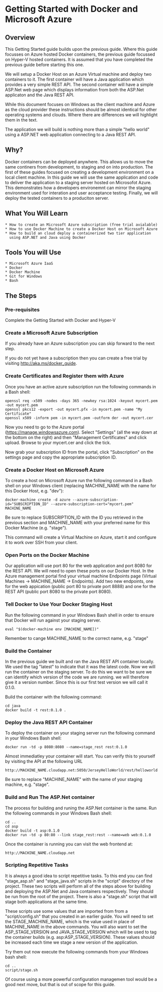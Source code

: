 # Getting Started with Docker and Microsoft Azure #

## Overview ##

This Getting Started guide builds upon the previous guide. Where this
guide focusses on Azure hosted Docker containers, the previous guide
focussed on Hyper-V hosted containers. It is assumed that you have
completed the previous guide before starting this one.

We will setup a Docker Host on an Azure Virtual machine and deploy two
containers to it. The first container will have a Java application
which provides a very simple REST API. The second container will have
a simple ASP.Net web page which displays information from both the
ASP.Net applicaton and the Java REST API.

While this document focuses on Windows as the client machine and Azure
as the cloud provider these instructions should be almost identical
for other operating systems and clouds. Where there are differences we
will highlight them in the text.

The application we will build is nothing more than a simple "hello
world" using a ASP.NET web application connecting to a Java REST API.

## Why? ##

Docker containers can be deployed anywhere. This allows us to move the
same continers from development, to staging and on into
production. The first of these guides focused on creating a
development environment on a local client machine. In this guide we
will use the same application and code to deliver the application to a
staging server hosted on Microsofot Azure. This demonstrates how a
developers environemnt can mirror the staging environment used for
interation and user acceptance testing. Finally, we will deploy the
tested containers to a produciton server.

## What You Will Learn ##

    * How to create an Microsoft Azure subscription (free trial avialable)
    * How to use Docker Machine to create a Docker Host on Microsoft Azure
	* How to build an cloud deploy a containerized two tier application
      using ASP.NET and Java using Docker

## Tools You will Use ##

	* Microsoft Azure IaaS
	* Docker
    * Docker Machine
	* Git for Windows
	* Bash

## The Steps ##

### Pre-requisites ###

Complete the Getting Started with Docker and Hyper-V

### Create a Microsoft Azure Subscription ###

If you already have an Azure subscription you can skip forward to the
next step.

If you do not yet have a subscription then you can create a free trial
by visiting http://aka.ms/docker_guide.

### Create Certificates and Register them with Azure ###

Once you have an active azure subscription run the following commands
in a Bash shell:

    openssl req -x509 -nodes -days 365 -newkey rsa:1024 -keyout mycert.pem -out mycert.pem
    openssl pkcs12 -export -out mycert.pfx -in mycert.pem -name "My Certificate"
    openssl x509 -inform pem -in mycert.pem -outform der -out mycert.cer

Now you need to go to the Azure portal
(https://manage.windowsazure.com). Select "Settings" (all the way down
at the bottom on the right) and then "Management Certificates" and
click upload. Browse to your mycert.cer and click the tick.

Now grab your subscription ID from the portal, click "Subscription" on the settings page and copy the appropriate subscription ID.

### Create a Docker Host on Microsoft Azure ###

To create a host on Microsoft Azure run the following command in a
Bash shell on your Windows client (replacing MACHINE_NAME with the
name for this Docker Host, e.g. "dev"):

    docker-machine create -d azure --azure-subscription-id="SUBSCRIPTION_ID" --azure-subscription-cert="mycert.pem" MACHINE_NAME

Be sure to replace SUBSCRIPTION_ID with the ID you retrieved in the
previous section and MACHINE_NAME with your preferred name for this
Docker Machine (e.g. "stage").

This command will create a Virtual Machine on Azure, start it and
configure it to work over SSH from your client.

### Open Ports on the Docker Machine ###

Our application will use port 80 for the web application and port 8080
for the REST API. We will need to open these ports on our Docker
Host. In the Azure management portal find your virtual machine
Endpoints page (Virtual Machines -> MACHINE_NAME -> Endpoints). Add
two new endpoints, one for the web appication (public port 80 to
private port 8888) and one for the REST API (public port 8080 to the
private port 8080).

### Tell Docker to Use Your Docker Staging Host ###

Run the following command in your Windows Bash shell in order to
ensure that Docker will run against your staging server.

    eval "$(docker-machine env [MACHINE_NAME])"

Remember to cange MACHINE_NAME to the correct name, e.g. "stage"

### Build the Container ###

In the previous guide we built and ran the Java REST API container
locally. We used the tag "latest" to indicate that it was the latest
code. Now we will run the container on the staging server. To do this
we want to be sure we can identify which version of the code we are
running. we will therefore give it a version number. Since this is our
first test version we will call it 0.1.0.

Build the container with the following command:

    cd java
    docker build -t rest:0.1.0 .

### Deploy the Java REST API Container ###

To deploy the container on your staging server run the following
command in your Windows Bash shell:

    docker run -td -p 8080:8080 --name=stage_rest rest:0.1.0

Almost immediatley your container will start. You can verify this to
yourself by visiting the API at the following URL

    http://MACHINE_NAME.cloudapp.net:5050/JerseyHelloWorld/rest/helloworld

Be sure to replace "MACHINE_NAME" with the name of your staging
machine, e.g. "stage".

### Build and Run The ASP.Net container ###

The process for building and runing the ASP.Net container is the
same. Run the following commands in your Windows Bash shell:

    cd ..
    cd asp
	docker build -t asp:0.1.0 
	docker run -td -p 80:80 --link stage_rest:rest --name=web web:0.1.0

Once the container is running you can visit the web frontend at:

    http://MACHINE_NAME.cloudapp.net

### Scripting Repetitive Tasks ###

It is always a good idea to script repetitive tasks. To this end you
can find "stage_asp.sh" and "stage_java.sh" scripts in the "script"
directory of the project. These two scripts will perform all of the
steps above for building and deploying the ASP.Net and Java containers
respectively. They should be run from the root of the project. There
is also a "stage.sh" script that will stage both applications at the
same time.

These scripts use some values that are imported from from a
"script/config.sh" that you created in an earlier guide. You will need
to set the STAGE_MACHINE_NAME, which is the value used in place of
MACHINE_NAME in the above commands. You will also want to set the
ASP_STAGE_VERSION and JAVA_STAGE_VERSION which will be used to tag the
container builds (e.g. asp:ASP_STAGE_VERSION). These values should be
increased each time we stage a new version of the application.

Try them out now execute the following commands from your Windows bash
shell:

    cd ..
    script/stage.sh

Of course using a more powerful configuration managemen tool would be
a good next move, but that is out of scope for this guide.


